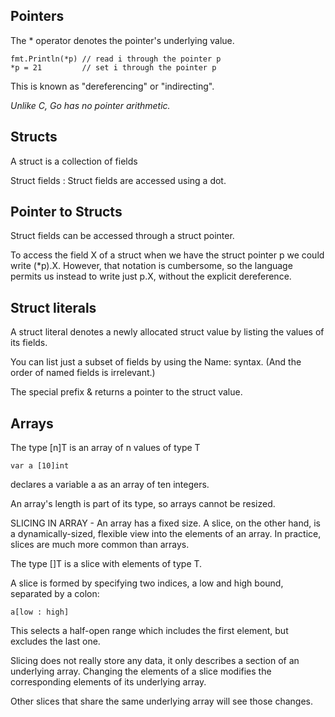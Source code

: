 ## Pointers
The * operator denotes the pointer's underlying value.

```
fmt.Println(*p) // read i through the pointer p
*p = 21         // set i through the pointer p
```

This is known as "dereferencing" or "indirecting".

*Unlike C, Go has no pointer arithmetic.*

## Structs
A struct is a collection of fields

Struct fields : Struct fields are accessed using a dot.

## Pointer to Structs
Struct fields can be accessed through a struct pointer.

To access the field X of a struct when we have the struct pointer p we could write (*p).X. However, that notation is cumbersome, so the language permits us instead to write just p.X, without the explicit dereference.

## Struct literals
A struct literal denotes a newly allocated struct value by listing the values of its fields.

You can list just a subset of fields by using the Name: syntax. (And the order of named fields is irrelevant.)

The special prefix & returns a pointer to the struct value.

## Arrays
The type [n]T is an array of n values of type T
```
var a [10]int
```
declares a variable a as an array of ten integers.

An array's length is part of its type, so arrays cannot be resized.

SLICING IN ARRAY -
An array has a fixed size. A slice, on the other hand, is a dynamically-sized, flexible view into the elements of an array. In practice, slices are much more common than arrays.

The type []T is a slice with elements of type T.

A slice is formed by specifying two indices, a low and high bound, separated by a colon:
```
a[low : high]
```

This selects a half-open range which includes the first element, but excludes the last one.

Slicing does not really store any data, it only describes a section of an underlying array. Changing the elements of a slice modifies the corresponding elements of its underlying array.

Other slices that share the same underlying array will see those changes.
